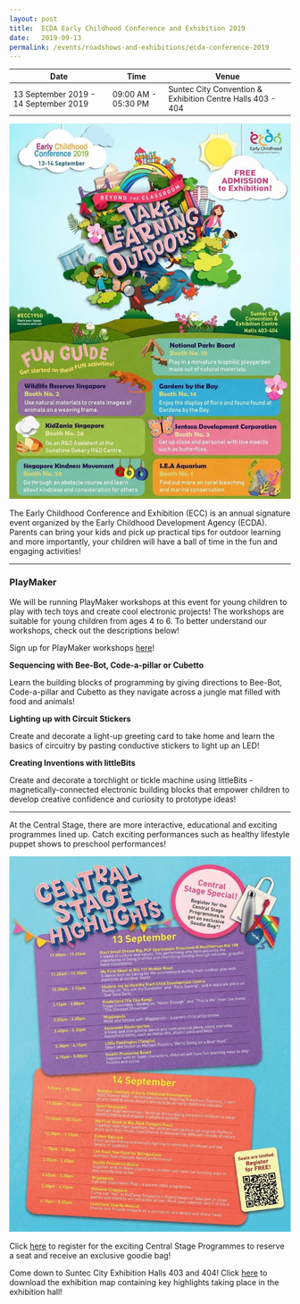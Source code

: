 ```yaml
---
layout: post
title:  ECDA Early Childhood Conference and Exhibition 2019
date:   2019-09-13
permalink: /events/roadshows-and-exhibitions/ecda-conference-2019
---
```


| Date | Time | Venue |
|--------|---|---|
| 13 September 2019 - 14 September 2019 | 09:00 AM - 05:30 PM | Suntec City Convention & Exhibition Centre Halls 403 - 404 |

![1](/images/events/workshops-and-exhibitions/ECC2019EDM1.jpg)

The Early Childhood Conference and Exhibition (ECC) is an annual signature event organized by the Early Childhood Development Agency (ECDA). Parents can bring your kids and pick up practical tips for outdoor learning and more importantly, your children will have a ball of time in the fun and engaging activities! 

------------


### PlayMaker


We will be running PlayMaker workshops at this event for young children to play with tech toys and create cool electronic projects! The workshops are suitable for young children from ages 4 to 6. To better understand our workshops, check out the descriptions below! 

Sign up for PlayMaker workshops <a href="https://form.gov.sg/5d6381a98d91260012d5cbde" target="_blank">here</a>!


**Sequencing with Bee-Bot, Code-a-pillar or Cubetto**

Learn the building blocks of programming by giving directions to Bee-Bot, Code-a-pillar and Cubetto as they navigate across a jungle mat filled with food and animals!


**Lighting up with Circuit Stickers**

Create and decorate a light-up greeting card to take home and learn the basics of circuitry by pasting conductive stickers to light up an LED!


**Creating Inventions with littleBits**

Create and decorate a torchlight or tickle machine using littleBits - magnetically-connected electronic building blocks that empower children to develop creative confidence and curiosity to prototype ideas!


------------


At the Central Stage, there are more interactive, educational and exciting programmes lined up. Catch exciting performances such as healthy lifestyle puppet shows to preschool performances!  

![2](/images/events/workshops-and-exhibitions/ECC2019EDM2.jpg)

Click <a href="https://www.eccexhibition2019.sg/registration/" target="_blank">here</a> to register for the exciting Central Stage Programmes to reserve a seat and receive an exclusive goodie bag! 

Come down to Suntec City Exhibition Halls 403 and 404! Click <a href="https://www.eccexhibition2019.sg/wp-content/uploads/2019/08/ECDA2019-Map.pdf" target="_blank">here</a> to download the exhibition map containing key highlights taking place in the exhibition hall!




